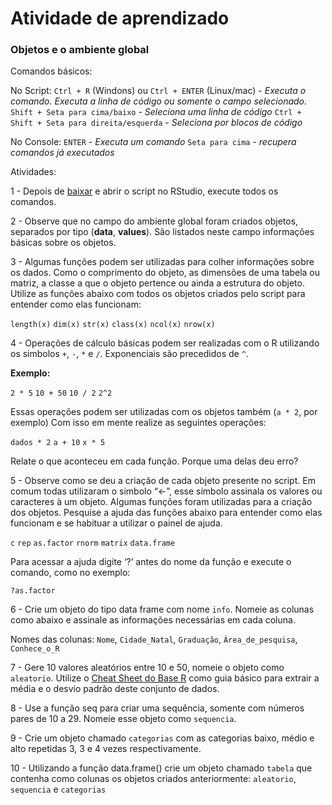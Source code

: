 Atividade de aprendizado
================

### Objetos e o ambiente global

Comandos básicos:

No Script: `Ctrl + R` (Windons) ou `Ctrl + ENTER` (Linux/mac) - *Executa o comando. Executa a linha de código ou somente o campo selecionado.*
`Shift + Seta para cima/baixo` - *Seleciona uma linha de código*
`Ctrl + Shift + Seta para direita/esquerda` - *Seleciona por blocos de código*

No Console: `ENTER` - *Executa um comando*
`Seta para cima` - *recupera comandos já executados*

Atividades:

1 - Depois de [baixar](https://github.com/avrodrigues/avrodrigues.github.io/blob/master/Aula%201/script_inicial.R) e abrir o script no RStudio, execute todos os comandos.

2 - Observe que no campo do ambiente global foram criados objetos, separados por tipo (**data**, **values**). São listados neste campo informações básicas sobre os objetos.

3 - Algumas funções podem ser utilizadas para colher informações sobre os dados. Como o comprimento do objeto, as dimensões de uma tabela ou matriz, a classe a que o objeto pertence ou ainda a estrutura do objeto. Utilize as funções abaixo com todos os objetos criados pelo script para entender como elas funcionam:

`length(x)`
`dim(x)`
`str(x)`
`class(x)` `ncol(x)`
`nrow(x)`

4 - Operações de cálculo básicas podem ser realizadas com o R utilizando os simbolos `+`, `-`, `*` e `/`. Exponenciais são precedidos de `^`.

**Exemplo:**

`2 * 5`
`10 + 50`
`10 / 2`
`2^2`

Essas operações podem ser utilizadas com os objetos também (`a * 2`, por exemplo) Com isso em mente realize as seguintes operações:

`dados * 2`
`a + 10`
`x * 5`

Relate o que aconteceu em cada função. Porque uma delas deu erro?

5 - Observe como se deu a criação de cada objeto presente no script. Em comum todas utilizaram o simbolo “&lt;-”, esse símbolo assinala os valores ou caracteres à um objeto. Algumas funções foram utilizadas para a criação dos objetos. Pesquise a ajuda das funções abaixo para entender como elas funcionam e se habituar a utilizar o painel de ajuda.

`c`
`rep`
`as.factor`
`rnorm`
`matrix`
`data.frame`

Para acessar a ajuda digite ‘?’ antes do nome da função e execute o comando, como no exemplo:

`?as.factor`

6 - Crie um objeto do tipo data frame com nome `info`. Nomeie as colunas como abaixo e assinale as informações necessárias em cada coluna.

Nomes das colunas: `Nome`, `Cidade_Natal`, `Graduação`, `Área_de_pesquisa`, `Conhece_o_R`

7 - Gere 10 valores aleatórios entre 10 e 50, nomeie o objeto como `aleatorio`. Utilize o [Cheat Sheet do Base R](https://www.rstudio.com/wp-content/uploads/2016/10/r-cheat-sheet-3.pdf) como guia básico para extrair a média e o desvio padrão deste conjunto de dados.

8 - Use a função seq para criar uma sequência, somente com números pares de 10 a 29. Nomeie esse objeto como `sequencia`.

9 - Crie um objeto chamado `categorias` com as categorias baixo, médio e alto repetidas 3, 3 e 4 vezes respectivamente.

10 - Utilizando a função data.frame() crie um objeto chamado `tabela` que contenha como colunas os objetos criados anteriormente: `aleatorio`, `sequencia` e `categorias`
